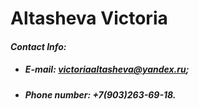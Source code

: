 # **Altasheva Victoria**
#### *Contact Info:*
 * ##### E-mail: *victoriaaltasheva@yandex.ru*;
 * ##### Phone number: +7(903)263-69-18.
